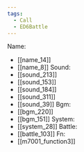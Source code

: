 ```yaml
---
tags:
  - Call
  - ED6Battle
---
```

Name:
- [[name_14]]
- [[name_8]]
Sound:
- [[sound_213]]
- [[sound_153]]
- [[sound_184]]
- [[sound_311]]
- [[sound_39]]
Bgm:
- [[bgm_220]]
- [[bgm_151]]
System:
- [[system_28]]
Battle:
- [[battle_103]]
Fn:
- [[m7001_function3]]
